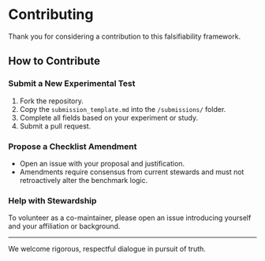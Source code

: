 # Contributing

Thank you for considering a contribution to this falsifiability framework.

## How to Contribute

### Submit a New Experimental Test

1. Fork the repository.
2. Copy the `submission_template.md` into the `/submissions/` folder.
3. Complete all fields based on your experiment or study.
4. Submit a pull request.

### Propose a Checklist Amendment

- Open an issue with your proposal and justification.
- Amendments require consensus from current stewards and must not retroactively alter the benchmark logic.

### Help with Stewardship

To volunteer as a co-maintainer, please open an issue introducing yourself and your affiliation or background.

---

We welcome rigorous, respectful dialogue in pursuit of truth.
